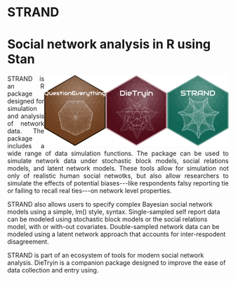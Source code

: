 STRAND
========
# Social network analysis in R using Stan 

<img align="right" src="https://github.com/ctross/STRAND/blob/main/logo.png" alt="logo" width="140"> 
<img align="right" src="https://github.com/ctross/STRAND/blob/main/logo2.png" alt="logo" width="140">
<img align="right" src="https://github.com/ctross/STRAND/blob/main/logo3.png" alt="logo" width="140">
<p align="justify">STRAND is an R package designed for simulation and analysis of network data. The package includes a wide range of data simulation functions. The package can be used to simulate network data under stochastic block models, social relations models, and latent network models. These tools allow for simulation not only of realistic human social netwotks, but also allow researchers to simulate the effects of potential biases---like respondents falsy reporting tie or failing to recall real ties---on network level properties. 

STRAND also allows users to specify complex Bayesian social network models using a simple, lm() style, syntax. Single-sampled self report data can be modeled using stochastic block models or the social relations model, with or with-out covariates. Double-sampled network data can be modeled using a latent network approach that accounts for inter-respodent disagreement.
  
  STRAND is part of an ecosystem of tools for modern social network analysis. DieTryin is a companion package designed to improve the ease of data collection and entry using.
</p> 


